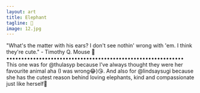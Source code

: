 ```yaml
---
layout: art
title: Elephant
tagline: 🐘
image: 12.jpg
---
```

"What's the matter with his ears? I don't see nothin' wrong with 'em. I think they're cute." - Timothy Q. Mouse 🐘 •••••••••••••••••••••••••••••••••••••••••••••••••••••••••••• This one was for @thulasyp because I’ve always thought they were her favourite animal aha (I was wrong😂)😘. And also for @lindsaysugi because she has the cutest reason behind loving elephants, kind and compassionate just like herself🤍